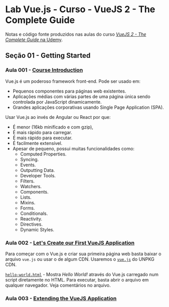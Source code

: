 # Lab Vue.js - Curso - VueJS 2 - The Complete Guide

Notas e código fonte produzidos nas aulas do curso [*VueJS 2 - The Complete Guide* na Udemy](https://www.udemy.com/vuejs-2-the-complete-guide).

## Seção 01 - Getting Started

### Aula 001 - [Course Introduction](https://www.udemy.com/vuejs-2-the-complete-guide/learn/v4/t/lecture/5940912)

Vue.js é um poderoso framework front-end.
Pode ser usado em:

* Pequenos componentes para páginas web existentes.
* Aplicações médias com várias partes de uma página única sendo controlada por JavaScript dinamicamente.
* Grandes aplicações corporativas usando Single Page Application (SPA).

Usar Vue.js ao invés de Angular ou React por que:

* É menor (16kb minificado e com gzip), 
* É mais rápido para carregar.
* É mais rápido para executar.
* É facilmente extensível.
* Apesar de pequeno, possui muitas funcionalidades como:
  * Computed Properties.
  * Syncing.
  * Events.
  * Outputting Data.
  * Developer Tools.
  * Filters.
  * Watchers.
  * Components.
  * Lists.
  * Mixins.
  * Forms.
  * Conditionals.
  * Reactivity.
  * Directives.
  * Dynamic Styles.

### Aula 002 - [Let's Create our First VueJS Application](https://www.udemy.com/vuejs-2-the-complete-guide/learn/v4/t/lecture/5940922)

Para começar com o Vue.js e criar sua primeira página web basta baixar o arquivo `vue.js` ou usar o de algum CDN. Usaremos o [`vue.js`](https://unpkg.com/vue@2.5.16/dist/vue.js) do UNPKG CDN.

[`hello-world.html`](secao-01-getting-started/aula-002/hello-world.html) - Mostra *Hello World!* através do Vue.js carregado num script diretamente no HTML. Para executar, basta abrir o arquivo em qualquer navegador. Veja comentários no arquivo.

### Aula 003 - [Extending the VueJS Application](https://www.udemy.com/vuejs-2-the-complete-guide/learn/v4/t/lecture/5940924)